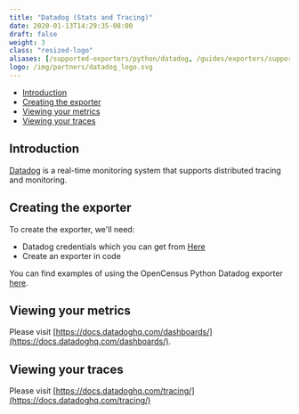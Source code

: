 ```yaml
---
title: "Datadog (Stats and Tracing)"
date: 2020-01-13T14:29:35-08:00
draft: false
weight: 3
class: "resized-logo"
aliases: [/supported-exporters/python/datadog, /guides/exporters/supported-exporters/python/datadog]
logo: /img/partners/datadog_logo.svg
---
```


- [Introduction](#introduction)
- [Creating the exporter](#creating-the-exporter)
- [Viewing your metrics](#viewing-your-metrics)
- [Viewing your traces](#viewing-your-traces)

## Introduction
[Datadog](https://www.datadoghq.com/) is a real-time monitoring system that supports distributed tracing and monitoring.

## Creating the exporter
To create the exporter, we'll need:
* Datadog credentials which you can get from [Here](https://docs.datadoghq.com/getting_started/)
* Create an exporter in code

You can find examples of using the OpenCensus Python Datadog exporter [here](https://github.com/census-instrumentation/opencensus-python/tree/master/contrib/opencensus-ext-datadog/examples).

## Viewing your metrics
Please visit [https://docs.datadoghq.com/dashboards/](https://docs.datadoghq.com/dashboards/).

## Viewing your traces
Please visit [https://docs.datadoghq.com/tracing/](https://docs.datadoghq.com/tracing/)
